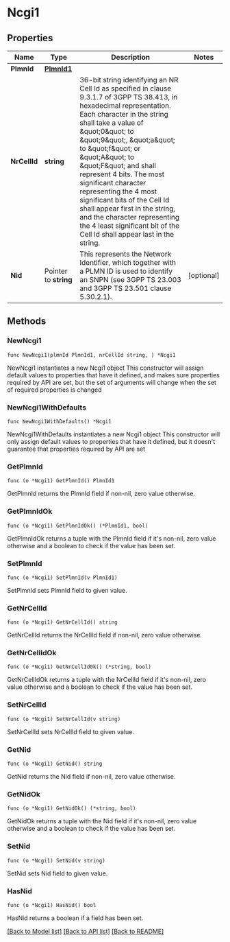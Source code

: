# Ncgi1

## Properties

Name | Type | Description | Notes
------------ | ------------- | ------------- | -------------
**PlmnId** | [**PlmnId1**](PlmnId1.md) |  | 
**NrCellId** | **string** | 36-bit string identifying an NR Cell Id as specified in clause 9.3.1.7 of 3GPP TS 38.413,  in hexadecimal representation. Each character in the string shall take a value of \&quot;0\&quot; to \&quot;9\&quot;,  \&quot;a\&quot; to \&quot;f\&quot; or \&quot;A\&quot; to \&quot;F\&quot; and shall represent 4 bits. The most significant character  representing the 4 most significant bits of the Cell Id shall appear first in the string, and  the character representing the 4 least significant bit of the Cell Id shall appear last in the  string.   | 
**Nid** | Pointer to **string** | This represents the Network Identifier, which together with a PLMN ID is used to identify an SNPN (see 3GPP TS 23.003 and 3GPP TS 23.501 clause 5.30.2.1).   | [optional] 

## Methods

### NewNcgi1

`func NewNcgi1(plmnId PlmnId1, nrCellId string, ) *Ncgi1`

NewNcgi1 instantiates a new Ncgi1 object
This constructor will assign default values to properties that have it defined,
and makes sure properties required by API are set, but the set of arguments
will change when the set of required properties is changed

### NewNcgi1WithDefaults

`func NewNcgi1WithDefaults() *Ncgi1`

NewNcgi1WithDefaults instantiates a new Ncgi1 object
This constructor will only assign default values to properties that have it defined,
but it doesn't guarantee that properties required by API are set

### GetPlmnId

`func (o *Ncgi1) GetPlmnId() PlmnId1`

GetPlmnId returns the PlmnId field if non-nil, zero value otherwise.

### GetPlmnIdOk

`func (o *Ncgi1) GetPlmnIdOk() (*PlmnId1, bool)`

GetPlmnIdOk returns a tuple with the PlmnId field if it's non-nil, zero value otherwise
and a boolean to check if the value has been set.

### SetPlmnId

`func (o *Ncgi1) SetPlmnId(v PlmnId1)`

SetPlmnId sets PlmnId field to given value.


### GetNrCellId

`func (o *Ncgi1) GetNrCellId() string`

GetNrCellId returns the NrCellId field if non-nil, zero value otherwise.

### GetNrCellIdOk

`func (o *Ncgi1) GetNrCellIdOk() (*string, bool)`

GetNrCellIdOk returns a tuple with the NrCellId field if it's non-nil, zero value otherwise
and a boolean to check if the value has been set.

### SetNrCellId

`func (o *Ncgi1) SetNrCellId(v string)`

SetNrCellId sets NrCellId field to given value.


### GetNid

`func (o *Ncgi1) GetNid() string`

GetNid returns the Nid field if non-nil, zero value otherwise.

### GetNidOk

`func (o *Ncgi1) GetNidOk() (*string, bool)`

GetNidOk returns a tuple with the Nid field if it's non-nil, zero value otherwise
and a boolean to check if the value has been set.

### SetNid

`func (o *Ncgi1) SetNid(v string)`

SetNid sets Nid field to given value.

### HasNid

`func (o *Ncgi1) HasNid() bool`

HasNid returns a boolean if a field has been set.


[[Back to Model list]](../README.md#documentation-for-models) [[Back to API list]](../README.md#documentation-for-api-endpoints) [[Back to README]](../README.md)


